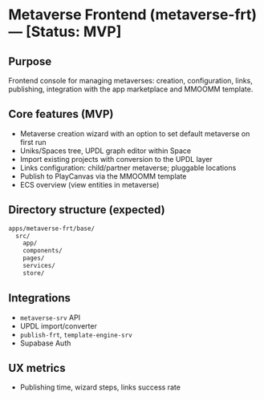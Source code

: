 # Metaverse Frontend (metaverse-frt) — [Status: MVP]

## Purpose

Frontend console for managing metaverses: creation, configuration, links, publishing, integration with the app marketplace and MMOOMM template.

## Core features (MVP)

-   Metaverse creation wizard with an option to set default metaverse on first run
-   Uniks/Spaces tree, UPDL graph editor within Space
-   Import existing projects with conversion to the UPDL layer
-   Links configuration: child/partner metaverse; pluggable locations
-   Publish to PlayCanvas via the MMOOMM template
-   ECS overview (view entities in metaverse)

## Directory structure (expected)

```txt
apps/metaverse-frt/base/
  src/
    app/
    components/
    pages/
    services/
    store/
```

## Integrations

-   `metaverse-srv` API
-   UPDL import/converter
-   `publish-frt`, `template-engine-srv`
-   Supabase Auth

## UX metrics

-   Publishing time, wizard steps, links success rate
